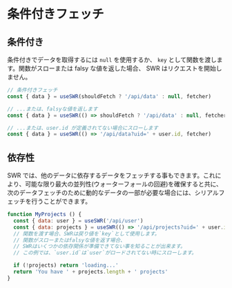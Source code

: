 # 条件付きフェッチ

## 条件付き

条件付きでデータを取得するには `null` を使用するか、 `key` として関数を渡します。関数がスローまたは falsy な値を返した場合、 SWR はリクエストを開始しません。

```js
// 条件付きフェッチ
const { data } = useSWR(shouldFetch ? '/api/data' : null, fetcher)

// ...または、falsyな値を返します
const { data } = useSWR(() => shouldFetch ? '/api/data' : null, fetcher)

// ...または、user.id が定義されてない場合にスローします
const { data } = useSWR(() => '/api/data?uid=' + user.id, fetcher)
```

## 依存性

SWR では、他のデータに依存するデータをフェッチする事もできます。これにより、可能な限り最大の並列性(ウォーターフォールの回避)を確保すると共に、次のデータフェッチのために動的なデータの一部が必要な場合には、シリアルフェッチを行うことができます。

```js
function MyProjects () {
  const { data: user } = useSWR('/api/user')
  const { data: projects } = useSWR(() => '/api/projects?uid=' + user.id)
  // 関数を渡す場合、SWRは戻り値を`key`として使用します。
  // 関数がスローまたはfalsyな値を返す場合、
  // SWRはいくつかの依存関係が準備できてない事を知ることが出来ます。
  // この例では、`user.id`は`user`がロードされてない時にスローします。

  if (!projects) return 'loading...'
  return 'You have ' + projects.length + ' projects'
}
```
